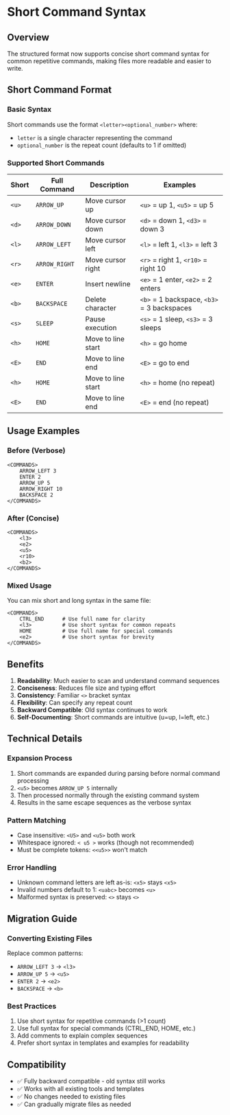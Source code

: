 # Short Command Syntax

## Overview
The structured format now supports concise short command syntax for common repetitive commands, making files more readable and easier to write.

## Short Command Format

### Basic Syntax
Short commands use the format `<letter><optional_number>` where:
- `letter` is a single character representing the command
- `optional_number` is the repeat count (defaults to 1 if omitted)

### Supported Short Commands

| Short | Full Command | Description | Examples |
|-------|-------------|-------------|-----------|
| `<u>` | `ARROW_UP` | Move cursor up | `<u>` = up 1, `<u5>` = up 5 |
| `<d>` | `ARROW_DOWN` | Move cursor down | `<d>` = down 1, `<d3>` = down 3 |
| `<l>` | `ARROW_LEFT` | Move cursor left | `<l>` = left 1, `<l3>` = left 3 |
| `<r>` | `ARROW_RIGHT` | Move cursor right | `<r>` = right 1, `<r10>` = right 10 |
| `<e>` | `ENTER` | Insert newline | `<e>` = 1 enter, `<e2>` = 2 enters |
| `<b>` | `BACKSPACE` | Delete character | `<b>` = 1 backspace, `<b3>` = 3 backspaces |
| `<s>` | `SLEEP` | Pause execution | `<s>` = 1 sleep, `<s3>` = 3 sleeps |
| `<h>` | `HOME` | Move to line start | `<h>` = go home |
| `<E>` | `END` | Move to line end | `<E>` = go to end |
| `<h>` | `HOME` | Move to line start | `<h>` = home (no repeat) |
| `<E>` | `END` | Move to line end | `<E>` = end (no repeat) |

## Usage Examples

### Before (Verbose)
```
<COMMANDS>
    ARROW_LEFT 3
    ENTER 2
    ARROW_UP 5
    ARROW_RIGHT 10
    BACKSPACE 2
</COMMANDS>
```

### After (Concise)
```
<COMMANDS>
    <l3>
    <e2>
    <u5>
    <r10>
    <b2>
</COMMANDS>
```

### Mixed Usage
You can mix short and long syntax in the same file:
```
<COMMANDS>
    CTRL_END      # Use full name for clarity
    <l3>          # Use short syntax for common repeats
    HOME          # Use full name for special commands
    <e2>          # Use short syntax for brevity
</COMMANDS>
```

## Benefits

1. **Readability**: Much easier to scan and understand command sequences
2. **Conciseness**: Reduces file size and typing effort
3. **Consistency**: Familiar `<>` bracket syntax
4. **Flexibility**: Can specify any repeat count
5. **Backward Compatible**: Old syntax continues to work
6. **Self-Documenting**: Short commands are intuitive (u=up, l=left, etc.)

## Technical Details

### Expansion Process
1. Short commands are expanded during parsing before normal command processing
2. `<u5>` becomes `ARROW_UP 5` internally
3. Then processed normally through the existing command system
4. Results in the same escape sequences as the verbose syntax

### Pattern Matching
- Case insensitive: `<U5>` and `<u5>` both work
- Whitespace ignored: `< u5 >` works (though not recommended)
- Must be complete tokens: `<<u5>>` won't match

### Error Handling
- Unknown command letters are left as-is: `<x5>` stays `<x5>`
- Invalid numbers default to 1: `<uabc>` becomes `<u>`
- Malformed syntax is preserved: `<>` stays `<>`

## Migration Guide

### Converting Existing Files
Replace common patterns:
- `ARROW_LEFT 3` → `<l3>`
- `ARROW_UP 5` → `<u5>`
- `ENTER 2` → `<e2>`
- `BACKSPACE` → `<b>`

### Best Practices
1. Use short syntax for repetitive commands (>1 count)
2. Use full syntax for special commands (CTRL_END, HOME, etc.)
3. Add comments to explain complex sequences
4. Prefer short syntax in templates and examples for readability

## Compatibility
- ✅ Fully backward compatible - old syntax still works
- ✅ Works with all existing tools and templates
- ✅ No changes needed to existing files
- ✅ Can gradually migrate files as needed